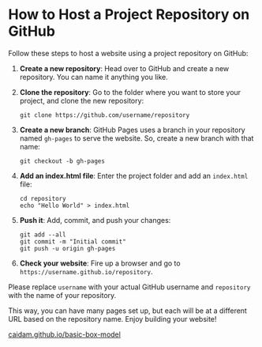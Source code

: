 # How to Host a Project Repository on GitHub

Follow these steps to host a website using a project repository on GitHub:

1. **Create a new repository**: Head over to GitHub and create a new repository. You can name it anything you like.

2. **Clone the repository**: Go to the folder where you want to store your project, and clone the new repository:
    ```
    git clone https://github.com/username/repository
    ```

3. **Create a new branch**: GitHub Pages uses a branch in your repository named `gh-pages` to serve the website. So, create a new branch with that name:
    ```
    git checkout -b gh-pages
    ```

4. **Add an index.html file**: Enter the project folder and add an `index.html` file:
    ```
    cd repository
    echo "Hello World" > index.html
    ```

5. **Push it**: Add, commit, and push your changes:
    ```
    git add --all
    git commit -m "Initial commit"
    git push -u origin gh-pages
    ```

6. **Check your website**: Fire up a browser and go to `https://username.github.io/repository`.

Please replace `username` with your actual GitHub username and `repository` with the name of your repository.

This way, you can have many pages set up, but each will be at a different URL based on the repository name. Enjoy building your website!

[caidam.github.io/basic-box-model](https://caidam.github.io/basic-box-model)
